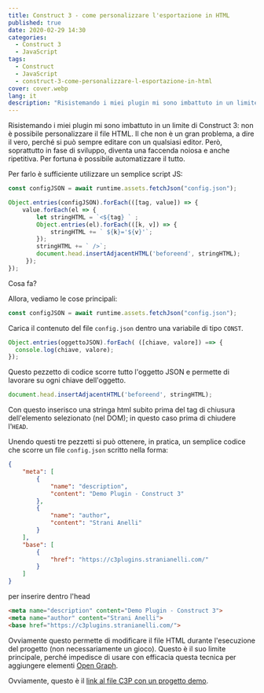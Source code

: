 ```yaml
---
title: Construct 3 - come personalizzare l'esportazione in HTML
published: true
date: 2020-02-29 14:30
categories:
  - Construct 3
  - JavaScript
tags:
  - Construct
  - JavaScript
  - construct-3-come-personalizzare-l-esportazione-in-html
cover: cover.webp
lang: it
description: "Risistemando i miei plugin mi sono imbattuto in un limite di Construct 3: non è possibile personalizzare il file HTML. Il che non è un gran problema, a dire il vero, perché si può sempre editare con un qualsiasi editor. Però, soprattutto in fase di sviluppo, diventa una faccenda noiosa e anche ripetitiva. Per fortuna è possibile automatizzare il tutto."
---
```


Risistemando i miei plugin mi sono imbattuto in un limite di Construct 3: non è possibile personalizzare il file HTML. Il che non è un gran problema, a dire il vero, perché si può sempre editare con un qualsiasi editor. Però, soprattutto in fase di sviluppo, diventa una faccenda noiosa e anche ripetitiva. Per fortuna è possibile automatizzare il tutto.

Per farlo è sufficiente utilizzare un semplice script JS:

```js
const configJSON = await runtime.assets.fetchJson("config.json");

Object.entries(configJSON).forEach(([tag, value]) => {
	value.forEach(el => {
    	let stringHTML = `<${tag} ` ;
        Object.entries(el).forEach(([k, v]) => {
			stringHTML += ` ${k}='${v}'`;
        });
        stringHTML += ` />`;
        document.head.insertAdjacentHTML('beforeend', stringHTML);
     });
});
```

Cosa fa?

Allora, vediamo le cose principali:

```js
const configJSON = await runtime.assets.fetchJson("config.json");
```

Carica il contenuto del file `config.json` dentro una variabile di tipo `CONST`.

```js
Object.entries(oggettoJSON).forEach( ([chiave, valore]) ==> {
  console.log(chiave, valore);
});
```

Questo pezzetto di codice scorre tutto l'oggetto JSON e permette di lavorare su ogni chiave dell'oggetto.

```js
document.head.insertAdjacentHTML('beforeend', stringHTML);
```

Con questo inserisco una stringa html subito prima del tag di chiusura dell'elemento selezionato (nel DOM); in questo caso prima di chiudere l'`HEAD`.

Unendo questi tre pezzetti si può ottenere, in pratica, un semplice codice che scorre un file `config.json` scritto nella forma:

```json
{
	"meta": [
		{
			"name": "description",
			"content": "Demo Plugin - Construct 3"
		},
		{
			"name": "author",
			"content": "Strani Anelli"
		}
	],
	"base": [
		{
			"href": "https://c3plugins.stranianelli.com/"
		}
	]
}
```

per inserire dentro l'head

```html
<meta name="description" content="Demo Plugin - Construct 3">
<meta name="author" content="Strani Anelli">
<base href="https://c3plugins.stranianelli.com/">
```

Ovviamente questo permette di modificare il file HTML durante l'esecuzione del progetto (non necessariamente un gioco). Questo è il suo limite principale, perché impedisce di usare con efficacia questa tecnica per aggiungere elementi [Open Graph](https://ogp.me/).

Ovviamente, questo è il [link al file C3P con un progetto demo](./custom-head-web.c3p).